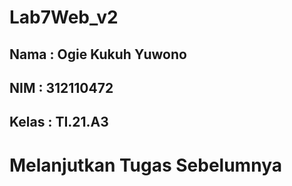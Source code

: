# Lab7Web_v2

## Nama : Ogie Kukuh Yuwono
## NIM : 312110472
## Kelas : TI.21.A3

# Melanjutkan Tugas Sebelumnya

